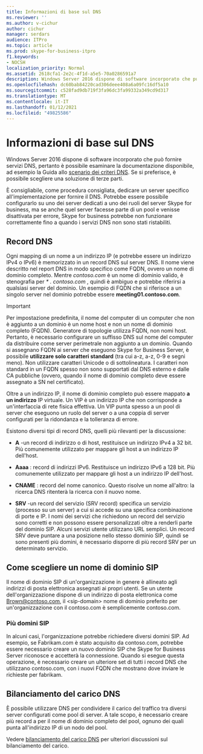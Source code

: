 ```yaml
---
title: Informazioni di base sul DNS
ms.reviewer: ''
ms.author: v-cichur
author: cichur
manager: serdars
audience: ITPro
ms.topic: article
ms.prod: skype-for-business-itpro
f1.keywords:
- NOCSH
localization_priority: Normal
ms.assetid: 2618cfa1-2e2c-4f1d-a5e5-70a0286591a7
description: Windows Server 2016 dispone di software incorporato che può fornire servizi DNS, pertanto è possibile esaminare la documentazione disponibile, ad esempio la Guida allo scenario dei criteri DNS. Se si preferisce, è possibile scegliere una soluzione di terze parti.
ms.openlocfilehash: dc60bab84220cad306deee408a6a09fc16df5a10
ms.sourcegitcommit: c528fad9db719f3fa96dc3fa99332a349cd9d317
ms.translationtype: MT
ms.contentlocale: it-IT
ms.lasthandoff: 01/12/2021
ms.locfileid: "49825586"
---
```

# <a name="dns-basics"></a>Informazioni di base sul DNS
 
Windows Server 2016 dispone di software incorporato che può fornire servizi DNS, pertanto è possibile esaminare la documentazione disponibile, ad esempio la Guida allo [scenario dei criteri DNS](https://docs.microsoft.com/windows-server/networking/dns/deploy/dns-policy-scenario-guide). Se si preferisce, è possibile scegliere una soluzione di terze parti.
  
È consigliabile, come procedura consigliata, dedicare un server specifico all'implementazione per fornire il DNS. Potrebbe essere possibile configurarlo su uno dei server dedicati a uno dei ruoli del server Skype for business, ma se anche quel server facesse parte di un pool e venisse disattivata per errore, Skype for business potrebbe non funzionare correttamente fino a quando i servizi DNS non sono stati ristabiliti.
  
## <a name="dns-records"></a>Record DNS

Ogni mapping di un nome a un indirizzo IP (e potrebbe essere un indirizzo IPv4 o IPv6) è memorizzato in un record DNS sul server DNS. Il nome viene descritto nel report DNS in modo specifico come FQDN, ovvero un nome di dominio completo. Mentre *contoso.com* è un nome di dominio valido, è stenografia per *\* . contoso.com* , quindi è ambiguo e potrebbe riferirsi a qualsiasi server del dominio. Un esempio di FQDN che si riferisce a un singolo server nel dominio potrebbe essere **meeting01.contoso.com**.
  
> [!IMPORTANT]
> Per impostazione predefinita, il nome del computer di un computer che non è aggiunto a un dominio è un nome host e non un nome di dominio completo (FQDN). Generatore di topologie utilizza FQDN, non nomi host. Pertanto, è necessario configurare un suffisso DNS sul nome del computer da distribuire come server perimetrale non aggiunto a un dominio. Quando si assegnano FQDN ai server che eseguono Skype for Business Server, è possibile **utilizzare solo caratteri standard** (tra cui a-z, a-z, 0-9 e segni meno). Non utilizzare caratteri Unicode o di sottolineatura. I caratteri non standard in un FQDN spesso non sono supportati dal DNS esterno e dalle CA pubbliche (ovvero, quando il nome di dominio completo deve essere assegnato a SN nel certificato).
  
Oltre a un indirizzo IP, il nome di dominio completo può essere mappato **a un indirizzo** IP virtuale. Un VIP è un indirizzo IP che non corrisponde a un'interfaccia di rete fisica effettiva. Un VIP punta spesso a un pool di server che eseguono un ruolo del server o a una coppia di server configurati per la ridondanza e la tolleranza di errore.
  
Esistono diversi tipi di record DNS, quelli più rilevanti per la discussione: 
  
- **A** -un record di indirizzo o di host, restituisce un indirizzo IPv4 a 32 bit. Più comunemente utilizzato per mappare gli host a un indirizzo IP dell'host.
    
- **Aaaa** : record di indirizzi IPv6. Restituisce un indirizzo IPv6 a 128 bit. Più comunemente utilizzato per mappare gli host a un indirizzo IP dell'host.
    
- **CNAME** : record del nome canonico. Questo risolve un nome all'altro: la ricerca DNS ritenterà la ricerca con il nuovo nome.
    
- **SRV** -un record del servizio (SRV record) specifica un servizio (processo su un server) a cui si accede su una specifica combinazione di porte e IP. I nomi dei servizi che richiedono un record del servizio sono corretti e non possono essere personalizzati oltre a renderli parte del dominio SIP. Alcuni servizi utente utilizzano URL semplici. Un record SRV deve puntare a una posizione nello stesso dominio SIP, quindi se sono presenti più domini, è necessario disporre di più record SRV per un determinato servizio.
    
## <a name="how-to-choose-a-sip-domain-name"></a>Come scegliere un nome di dominio SIP
<a name="BK_NameSIP"> </a>

Il nome di dominio SIP di un'organizzazione in genere è allineato agli indirizzi di posta elettronica assegnati ai propri utenti. Se un utente dell'organizzazione dispone di un indirizzo di posta elettronica come Brown@contoso.com, il \<sip-domain\> nome di dominio preferito per un'organizzazione con il contoso.com è semplicemente contoso.com.
  
### <a name="multiple-sip-domains"></a>Più domini SIP

 In alcuni casi, l'organizzazione potrebbe richiedere diversi domini SIP. Ad esempio, se Fabrikam.com è stato acquisito da contoso.com, potrebbe essere necessario creare un nuovo dominio SIP che Skype for Business Server riconosce e accetterà la connessione. Quando si esegue questa operazione, è necessario creare un ulteriore set di tutti i record DNS che utilizzano contoso.com, con i nuovi FQDN che mostrano dove inviare le richieste per fabrikam.
  
## <a name="dns-load-balancing"></a>Bilanciamento del carico DNS
<a name="BK_NameSIP"> </a>

È possibile utilizzare DNS per condividere il carico del traffico tra diversi server configurati come pool di server. A tale scopo, è necessario creare più record a per il nome di dominio completo del pool, ognuno dei quali punta all'indirizzo IP di un nodo del pool.
  
Vedere [bilanciamento del carico DNS](../../plan-your-deployment/edge-server-deployments/advanced-edge-server-dns.md#DNSLB) per ulteriori discussioni sul bilanciamento del carico.
  

